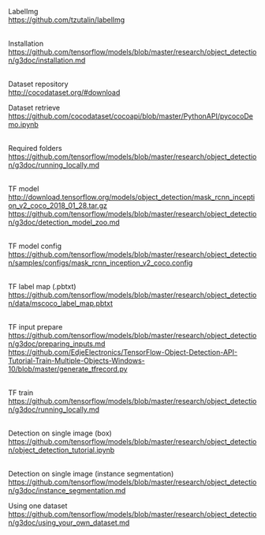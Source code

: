 

LabelImg<br>
https://github.com/tzutalin/labelImg<br><br>

Installation<br>
https://github.com/tensorflow/models/blob/master/research/object_detection/g3doc/installation.md<br><br>

Dataset repository<br>
http://cocodataset.org/#download<br>

Dataset retrieve<br>
https://github.com/cocodataset/cocoapi/blob/master/PythonAPI/pycocoDemo.ipynb<br><br>

Required folders<br>
https://github.com/tensorflow/models/blob/master/research/object_detection/g3doc/running_locally.md<br><br>

TF model<br>
http://download.tensorflow.org/models/object_detection/mask_rcnn_inception_v2_coco_2018_01_28.tar.gz<br>
https://github.com/tensorflow/models/blob/master/research/object_detection/g3doc/detection_model_zoo.md<br><br>

TF model config<br>
https://github.com/tensorflow/models/blob/master/research/object_detection/samples/configs/mask_rcnn_inception_v2_coco.config<br><br>

TF label map (.pbtxt)<br>
https://github.com/tensorflow/models/blob/master/research/object_detection/data/mscoco_label_map.pbtxt<br><br>

TF input prepare<br>
https://github.com/tensorflow/models/blob/master/research/object_detection/g3doc/preparing_inputs.md<br>
https://github.com/EdjeElectronics/TensorFlow-Object-Detection-API-Tutorial-Train-Multiple-Objects-Windows-10/blob/master/generate_tfrecord.py<br><br>

TF train<br>
https://github.com/tensorflow/models/blob/master/research/object_detection/g3doc/running_locally.md<br><br>

Detection on single image (box)<br>
https://github.com/tensorflow/models/blob/master/research/object_detection/object_detection_tutorial.ipynb<br><br>

Detection on single image (instance segmentation)<br>
https://github.com/tensorflow/models/blob/master/research/object_detection/g3doc/instance_segmentation.md

Using one dataset<br>
https://github.com/tensorflow/models/blob/master/research/object_detection/g3doc/using_your_own_dataset.md<br><br>



